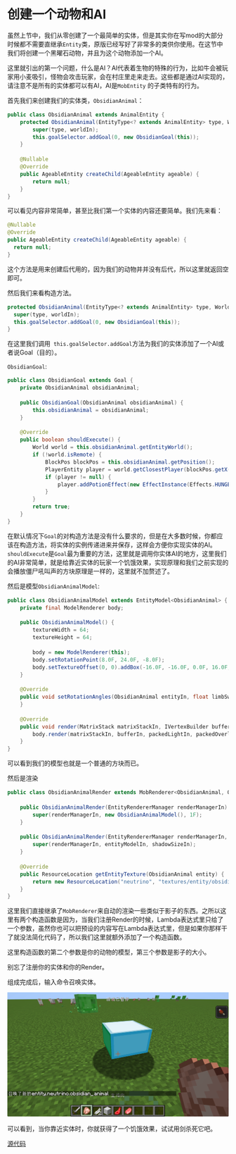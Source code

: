 # 创建一个动物和AI

虽然上节中，我们从零创建了一个最简单的实体，但是其实你在写mod的大部分时候都不需要直继承`Entity`类，原版已经写好了非常多的类供你使用。在这节中我们将创建一个黑曜石动物，并且为这个动物添加一个AI。

这里就引出的第一个问题，什么是AI？AI代表着生物的特殊的行为，比如牛会被玩家用小麦吸引，怪物会攻击玩家，会在村庄里走来走去。这些都是通过AI实现的，请注意不是所有的实体都可以有AI，AI是`MobEntity` 的子类特有的行为。

首先我们来创建我们的实体类，`ObsidianAnimal`：

```java
public class ObsidianAnimal extends AnimalEntity {
    protected ObsidianAnimal(EntityType<? extends AnimalEntity> type, World worldIn) {
        super(type, worldIn);
        this.goalSelector.addGoal(0, new ObsidianGoal(this));
    }

    @Nullable
    @Override
    public AgeableEntity createChild(AgeableEntity ageable) {
        return null;
    }
}
```

可以看见内容非常简单，甚至比我们第一个实体的内容还要简单。我们先来看：

```java
@Nullable
@Override
public AgeableEntity createChild(AgeableEntity ageable) {
  return null;
}
```

这个方法是用来创建后代用的，因为我们的动物并并没有后代，所以这里就返回空即可。

然后我们来看构造方法。

```java
protected ObsidianAnimal(EntityType<? extends AnimalEntity> type, World worldIn) {
  super(type, worldIn);
  this.goalSelector.addGoal(0, new ObsidianGoal(this));
}
```

在这里我们调用` this.goalSelector.addGoal`方法为我们的实体添加了一个AI或者说Goal（目的）。

`ObsidianGoal`:

```java
public class ObsidianGoal extends Goal {
    private ObsidianAnimal obsidianAnimal;

    public ObsidianGoal(ObsidianAnimal obsidianAnimal) {
        this.obsidianAnimal = obsidianAnimal;
    }

    @Override
    public boolean shouldExecute() {
        World world = this.obsidianAnimal.getEntityWorld();
        if (!world.isRemote) {
            BlockPos blockPos = this.obsidianAnimal.getPosition();
            PlayerEntity player = world.getClosestPlayer(blockPos.getX(), blockPos.getY(), blockPos.getZ(), 10, false);
            if (player != null) {
                player.addPotionEffect(new EffectInstance(Effects.HUNGER, 3 * 20, 3));
            }
        }
        return true;
    }
}
```

在默认情况下`Goal`的对构造方法是没有什么要求的，但是在大多数时候，你都应该在构造方法，将实体的实例传递进来并保存，这样会方便你实现实体的AI。`shouldExecute`是`Goal`最为重要的方法，这里就是调用你实体AI的地方，这里我们的AI非常简单，就是给靠近实体的玩家一个饥饿效果，实现原理和我们之前实现的会播放僵尸吼叫声的方块原理是一样的，这里就不加赘述了。

然后是模型`ObsidianAnimalModel`:

```java
public class ObsidianAnimalModel extends EntityModel<ObsidianAnimal> {
    private final ModelRenderer body;

    public ObsidianAnimalModel() {
        textureWidth = 64;
        textureHeight = 64;

        body = new ModelRenderer(this);
        body.setRotationPoint(8.0F, 24.0F, -8.0F);
        body.setTextureOffset(0, 0).addBox(-16.0F, -16.0F, 0.0F, 16.0F, 10.0F, 16.0F, 0.0F, false);
    }

    @Override
    public void setRotationAngles(ObsidianAnimal entityIn, float limbSwing, float limbSwingAmount, float ageInTicks, float netHeadYaw, float headPitch) {
    }

    @Override
    public void render(MatrixStack matrixStackIn, IVertexBuilder bufferIn, int packedLightIn, int packedOverlayIn, float red, float green, float blue, float alpha) {
        body.render(matrixStackIn, bufferIn, packedLightIn, packedOverlayIn);
    }
}
```

可以看到我们的模型也就是一个普通的方块而已。

然后是渲染

```java
public class ObsidianAnimalRender extends MobRenderer<ObsidianAnimal, ObsidianAnimalModel> {

    public ObsidianAnimalRender(EntityRendererManager renderManagerIn) {
        super(renderManagerIn, new ObsidianAnimalModel(), 1F);
    }

    public ObsidianAnimalRender(EntityRendererManager renderManagerIn, ObsidianAnimalModel entityModelIn, float shadowSizeIn) {
        super(renderManagerIn, entityModelIn, shadowSizeIn);
    }

    @Override
    public ResourceLocation getEntityTexture(ObsidianAnimal entity) {
        return new ResourceLocation("neutrino", "textures/entity/obsidian_animal.png");
    }
}
```

这里我们直接继承了`MobRenderer`来自动的渲染一些类似于影子的东西。之所以这里有两个构造函数是因为，当我们注册Render的时候，Lambda表达式里只给了一个参数，虽然你也可以把预设的内容写在Lambda表达式里，但是如果你那样干了就没法简化代码了，所以我们这里就额外添加了一个构造函数。

这里构造函数的第二个参数是你的动物的模型，第三个参数是影子的大小。

别忘了注册你的实体和你的Render。

组成完成后，输入命令召唤实体。

![image-20200503220203980](passiveentityandai.assets/image-20200503220203980.png)

可以看到，当你靠近实体时，你就获得了一个饥饿效果，试试用剑杀死它吧。

[源代码](https://github.com/FledgeXu/NeutrinoSourceCode/tree/master/src/main/java/com/tutorial/neutrino/obsidian_animal)